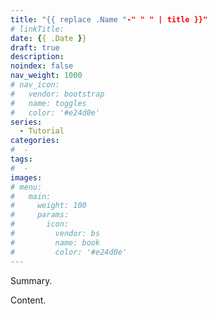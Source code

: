 ```yaml
---
title: "{{ replace .Name "-" " " | title }}"
# linkTitle:
date: {{ .Date }}
draft: true
description: 
noindex: false
nav_weight: 1000
# nav_icon:
#   vendor: bootstrap
#   name: toggles
#   color: '#e24d0e'
series:
  - Tutorial
categories:
#  - 
tags:
#  - 
images:
# menu:
#   main:
#     weight: 100
#     params:
#       icon:
#         vendor: bs
#         name: book
#         color: '#e24d0e'
---
```


Summary.

<!--more-->

Content.
